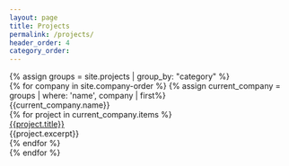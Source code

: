 ```yaml
---
layout: page
title: Projects
permalink: /projects/
header_order: 4
category_order: 
---
```

<div>
  {% assign groups = site.projects | group_by: "category" %}
  <div class="project-list-container">
    {% for company in site.company-order %}
    {% assign current_company = groups | where: 'name', company | first%}
    <div class='project-category-container'>
      <div class="project-container-heading">{{current_company.name}}</div>
      {% for project in current_company.items %}
        <div class="project-container">
          <a href="{{project.url}}">{{project.title}}</a>
          <div>{{project.excerpt}}</div>
        </div>
      {% endfor %}
    </div>
    {% endfor %}
  </div>
</div>